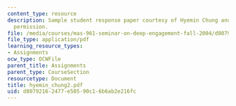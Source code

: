 ```yaml
---
content_type: resource
description: Sample student response paper courtesy of Hyemin Chung and used with
  permission.
file: /media/courses/mas-961-seminar-on-deep-engagement-fall-2004/d80792162477e50590c16b6ab2e216fc_hyemin_chung2.pdf
file_type: application/pdf
learning_resource_types:
- Assignments
ocw_type: OCWFile
parent_title: Assignments
parent_type: CourseSection
resourcetype: Document
title: hyemin_chung2.pdf
uid: d8079216-2477-e505-90c1-6b6ab2e216fc
---
```

